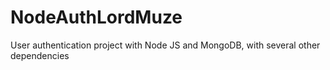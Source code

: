 # NodeAuthLordMuze
 User authentication project with Node JS and MongoDB, with several other dependencies
